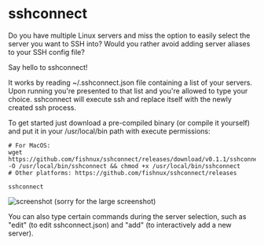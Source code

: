 # sshconnect

Do you have multiple Linux servers and miss the option to easily select the server you want to SSH into? Would you rather avoid adding server aliases to your SSH config file?

Say hello to sshconnect!

It works by reading ~/.sshconnect.json file containing a list of your servers. Upon running you're presented to that list and you're allowed to type your choice. sshconnect will execute ssh and replace itself with the newly created ssh process.

To get started just download a pre-compiled binary (or compile it yourself) and put it in your /usr/local/bin path with execute permissions:
```
# For MacOS:
wget https://github.com/fishnux/sshconnect/releases/download/v0.1.1/sshconnect_osx -O /usr/local/bin/sshconnect && chmod +x /usr/local/bin/sshconnect
# Other platforms: https://github.com/fishnux/sshconnect/releases
```
```
sshconnect
```
![screenshot](https://i.imgur.com/ZVATwux.png)
(sorry for the large screenshot)

You can also type certain commands during the server selection, such as "edit" (to edit sshconnect.json) and "add" (to interactively add a new server).